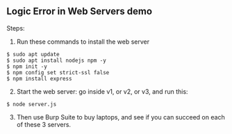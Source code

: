 ## Logic Error in Web Servers demo

Steps:

1. Run these commands to install the web server

```console
$ sudo apt update
$ sudo apt install nodejs npm -y
$ npm init -y
$ npm config set strict-ssl false
$ npm install express
```

2. Start the web server: go inside v1, or v2, or v3, and run this:

```console
$ node server.js
```

3. Then use Burp Suite to buy laptops, and see if you can succeed on each of these 3 servers.
